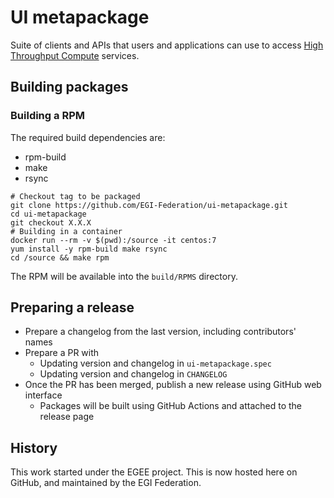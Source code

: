# UI metapackage

Suite of clients and APIs that users and applications can use to access
[High Throughput Compute](https://docs.egi.eu/users/compute/high-throughput-compute/)
services.

## Building packages

### Building a RPM

The required build dependencies are:

- rpm-build
- make
- rsync

```shell
# Checkout tag to be packaged
git clone https://github.com/EGI-Federation/ui-metapackage.git
cd ui-metapackage
git checkout X.X.X
# Building in a container
docker run --rm -v $(pwd):/source -it centos:7
yum install -y rpm-build make rsync
cd /source && make rpm
```

The RPM will be available into the `build/RPMS` directory.

## Preparing a release

- Prepare a changelog from the last version, including contributors' names
- Prepare a PR with
  - Updating version and changelog in `ui-metapackage.spec`
  - Updating version and changelog in `CHANGELOG`
- Once the PR has been merged, publish a new release using GitHub web interface
  - Packages will be built using GitHub Actions and attached to the release page

## History

This work started under the EGEE project. This is now hosted here on GitHub, and
maintained by the EGI Federation.
